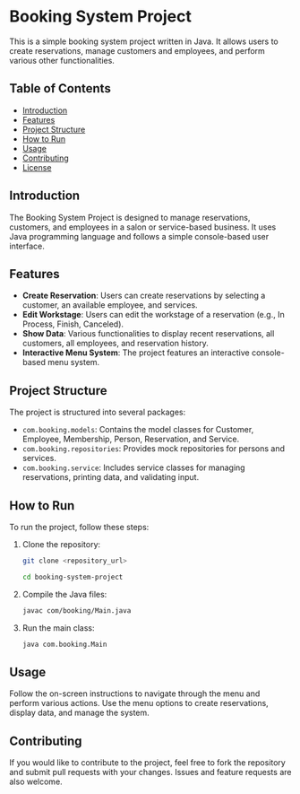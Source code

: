 # Booking System Project

This is a simple booking system project written in Java. It allows users to create reservations, manage customers and employees, and perform various other functionalities.

## Table of Contents
- [Introduction](#introduction)
- [Features](#features)
- [Project Structure](#project-structure)
- [How to Run](#how-to-run)
- [Usage](#usage)
- [Contributing](#contributing)
- [License](#license)

## Introduction

The Booking System Project is designed to manage reservations, customers, and employees in a salon or service-based business. It uses Java programming language and follows a simple console-based user interface.

## Features

- **Create Reservation**: Users can create reservations by selecting a customer, an available employee, and services.
- **Edit Workstage**: Users can edit the workstage of a reservation (e.g., In Process, Finish, Canceled).
- **Show Data**: Various functionalities to display recent reservations, all customers, all employees, and reservation history.
- **Interactive Menu System**: The project features an interactive console-based menu system.

## Project Structure

The project is structured into several packages:

- `com.booking.models`: Contains the model classes for Customer, Employee, Membership, Person, Reservation, and Service.
- `com.booking.repositories`: Provides mock repositories for persons and services.
- `com.booking.service`: Includes service classes for managing reservations, printing data, and validating input.

## How to Run

To run the project, follow these steps:

1. Clone the repository:
   ```bash
   git clone <repository_url>

   cd booking-system-project
2. Compile the Java files:
    ```bash
    javac com/booking/Main.java
3. Run the main class:
    ```bash
    java com.booking.Main

## Usage
Follow the on-screen instructions to navigate through the menu and perform various actions. Use the menu options to create reservations, display data, and manage the system.

## Contributing
If you would like to contribute to the project, feel free to fork the repository and submit pull requests with your changes. Issues and feature requests are also welcome.